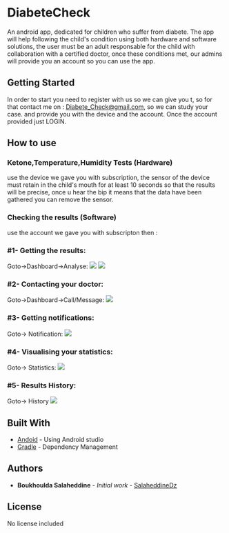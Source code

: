 # DiabeteCheck

An android app, dedicated for children who suffer from diabete.
The app will help following the child's condition using both hardware and software solutions, the user must be an adult responsable for the child with collaboration with a certified doctor, once these conditions met, our admins will provide you an account so you can use the app.

## Getting Started

In order to start you need to register with us so we can give you t, so for that contact me on : Diabete_Check@gmail.com, so we can study your case.
and provide you with the device and the account.
Once the account provided just LOGIN.

## How to use

### Ketone,Temperature,Humidity Tests (Hardware)

use the device we gave you with subscription, the sensor of the device must retain in the child's mouth for at least 10 seconds so that the results will be precise, once u hear the bip it means that the data have been gathered you can remove the sensor.

### Checking the results (Software)
use the account we gave you with subscripton then :

### #1- Getting the results:
Goto->Dashboard->Analyse:
![](images/drawer.PNG)
![](images/analyse.PNG)

### #2- Contacting your doctor:
Goto->Dashboard->Call/Message:
![](images/call.PNG)

### #3- Getting notifications:
Goto-> Notification:
![](images/notification.PNG)

### #4- Visualising your statistics:
Goto-> Statistics:
![](images/chart.PNG)

### #5- Results History:
Goto-> History
![](images/history.PNG)

## Built With

* [Andoid](https://developer.android.com/studio/) - Using Android studio
* [Gradle](https://gradle.org/) - Dependency Management

## Authors

* **Boukhoulda Salaheddine** - *Initial work* - [SalaheddineDz](https://github.com/SalaheddineDz)

## License

No license included
